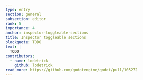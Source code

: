 ```yaml
---
type: entry
section: general
subsection: editor
rank: 5
importance: 4
anchor: inspector-toggleable-sections
title: Inspector toggleable sections
blockquote: TODO
text: |
  TODO
contributors:
  - name: lodetrick
    github: lodetrick
read_more: https://github.com/godotengine/godot/pull/105272
---
```

